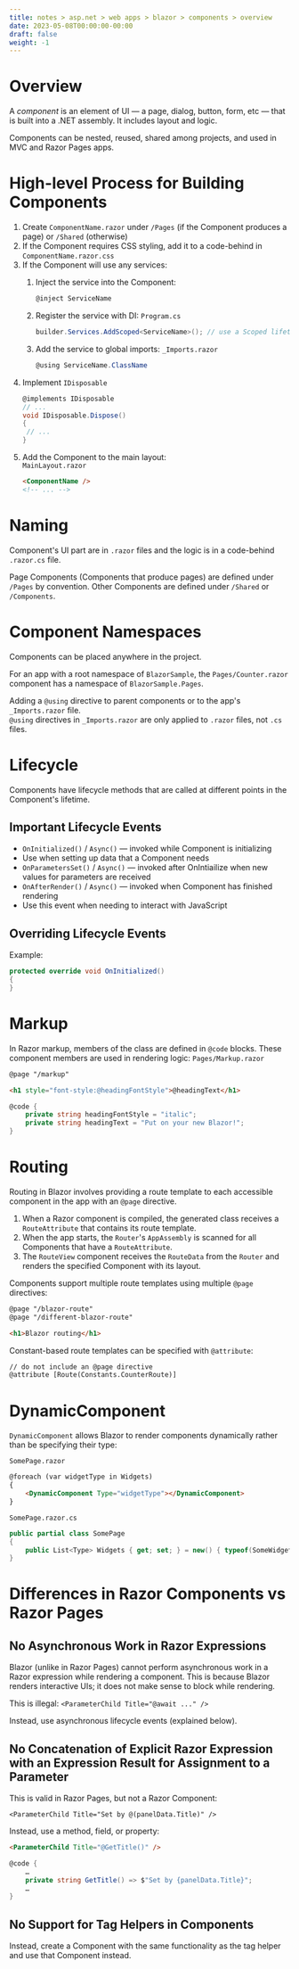```yaml
---
title: notes > asp.net > web apps > blazor > components > overview
date: 2023-05-08T00:00:00-00:00
draft: false
weight: -1
---
```


# Overview
A *component* is an element of UI — a page, dialog, button, form, etc — that is built into a .NET assembly.  It includes layout and logic.

Components can be nested, reused, shared among projects, and used in MVC and Razor Pages apps.

# High-level Process for Building Components
1. Create `ComponentName.razor` under `/Pages` (if the Component produces a page) or `/Shared` (otherwise)
2. If the Component requires CSS styling, add it to a code-behind in `ComponentName.razor.css`
3. If the Component will use any services:
    1. Inject the service into the Component:
       ```cs
       @inject ServiceName
       ```

    2. Register the service with DI:
       `Program.cs`
       ```cs
       builder.Services.AddScoped<ServiceName>(); // use a Scoped lifetime for correct behavior for both Blazor Server and Blazor WebAssembly apps
       ```
    3. Add the service to global imports:
       `_Imports.razor`
       ```cs
       @using ServiceName.ClassName
       ```
4. Implement `IDisposable`
   ```cs
   @implements IDisposable
   // ...
   void IDisposable.Dispose()
   {
    // ...
   }
   ```
5. Add the Component to the main layout:  
   `MainLayout.razor`
   ```html
   <ComponentName />
   <!-- ... -->
   ```

# Naming
Component's UI part are in `.razor` files and the logic is in a code-behind `.razor.cs` file.  

Page Components (Components that produce pages) are defined under `/Pages` by convention.  Other Components are defined under `/Shared` or `/Components`.

# Component Namespaces
Components can be placed anywhere in the project.

For an app with a root namespace of `BlazorSample`, the `Pages/Counter.razor` component has a namespace of `BlazorSample.Pages`.

Adding a `@using` directive to parent components or to the app's `_Imports.razor` file.  
`@using` directives in `_Imports.razor` are only applied to `.razor` files, not `.cs` files.

# Lifecycle
Components have lifecycle methods that are called at different points in the Component's lifetime.

## Important Lifecycle Events
- `OnInitialized()` / `Async()` — invoked while Component is initializing
- Use when setting up data that a Component needs 
- `OnParametersSet()` / `Async()` — invoked after OnIntiailize when new values for parameters are received
- `OnAfterRender()` / `Async()` — invoked when Component has finished rendering
- Use this event when needing to interact with JavaScript

## Overriding Lifecycle Events
Example:
```cs
protected override void OnInitialized()
{
}
```

# Markup
In Razor markup, members of the class are defined in `@code` blocks.  These component members are used in rendering logic:
`Pages/Markup.razor`
```html
@page "/markup"

<h1 style="font-style:@headingFontStyle">@headingText</h1>
```
```cs
@code {
    private string headingFontStyle = "italic";
    private string headingText = "Put on your new Blazor!";
}
```

# Routing
Routing in Blazor involves providing a route template to each accessible component in the app with an `@page` directive.
1. When a Razor component is compiled, the generated class receives a `RouteAttribute` that contains its route template.
2. When the app starts, the `Router`'s `AppAssembly` is scanned for all Components that have a `RouteAttribute`.
3. The `RouteView` component receives the `RouteData` from the `Router` and renders the specified Component with its layout.

Components support multiple route templates using multiple `@page` directives:
```html
@page "/blazor-route"
@page "/different-blazor-route"

<h1>Blazor routing</h1>
```

Constant-based route templates can be specified with `@attribute`:
```html
// do not include an @page directive
@attribute [Route(Constants.CounterRoute)]
```

# DynamicComponent
`DynamicComponent` allows Blazor to render components dynamically rather than be specifying their type:

`SomePage.razor`
```html
@foreach (var widgetType in Widgets)
{
    <DynamicComponent Type="widgetType"></DynamicComponent>
}
```

`SomePage.razor.cs`
```cs
public partial class SomePage
{
    public List<Type> Widgets { get; set; } = new() { typeof(SomeWidget), typeof(AnotherWidget) };
}
```

# Differences in Razor Components vs Razor Pages
## No Asynchronous Work in Razor Expressions
Blazor (unlike in Razor Pages) cannot perform asynchronous work in a Razor expression while rendering a component.  This is because Blazor renders interactive UIs; it does not make sense to block while rendering.  

<r>This is illegal</r>:  `<ParameterChild Title="@await ..." />`

Instead, use asynchronous lifecycle events (explained below).

## No Concatenation of Explicit Razor Expression with an Expression Result for Assignment to a Parameter
This is valid in Razor Pages, but not a Razor Component:  

`<ParameterChild Title="Set by @(panelData.Title)" />`

Instead, use a method, field, or property:
```html
<ParameterChild Title="@GetTitle()" />
```
```cs
@code {
	…
	private string GetTitle() => $"Set by {panelData.Title}";
	…
}
```

## No Support for Tag Helpers in Components
Instead, create a Component with the same functionality as the tag helper and use that Component instead.
